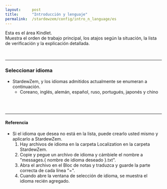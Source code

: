 ```yaml
---
layout:     post
title:      "Introducción y lenguaje"
permalink:  /stardewzem/config/intro_n_language/es
---
```


Esta es el área Kindlet.<br/>
Muestra el orden de trabajo principal, los atajos según la situación, la lista de verificación y la explicación detallada.

<br/>

---
### **Seleccionar idioma**

* StardewZem, y los idiomas admitidos actualmente se enumeran a continuación.
  * Coreano, inglés, alemán, español, ruso, portugués, japonés y chino

<br/>
<br/>

---
#### **Referencia**
  
* Si el idioma que desea no está en la lista, puede crearlo usted mismo y aplicarlo a StardewZem.
  1. Hay archivos de idioma en la carpeta Localization en la carpeta StardewZem.
  2. Copie y pegue un archivo de idioma y cámbiele el nombre a "messages.{ nombre de idioma deseado }.txt".
  3. Abra el archivo en el Bloc de notas y traduzca y guarde la parte correcta de cada línea "=".
  4. Cuando abre la ventana de selección de idioma, se muestra el idioma recién agregado.

<br/>
<br/>
